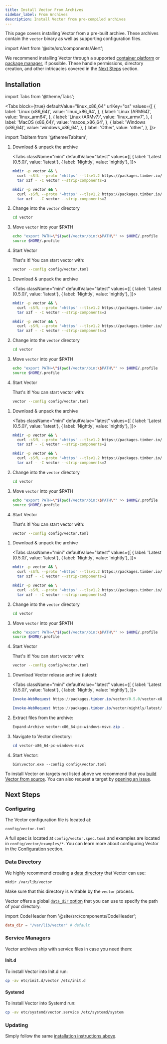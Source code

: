 ```yaml
---
title: Install Vector From Archives
sidebar_label: From Archives
description: Install Vector from pre-compiled archives
---
```


This page covers installing Vector from a pre-built archive. These archives
contain the `vector` binary as well as supporting configuration files.

import Alert from '@site/src/components/Alert';

<Alert type="warning">

We recommend installing Vector through a supported [container
platform][docs.containers] or [package manager][docs.package_managers], if
possible. These handle permissions, directory creation, and other
intricacies covered in the [Next Steps](#next-steps) section.

</Alert>

## Installation

import Tabs from '@theme/Tabs';

<Tabs
  block={true}
  defaultValue="linux_x86_64"
  urlKey="os"
  values={[
    { label: 'Linux (x86_64)', value: 'linux_x86_64', },
    { label: 'Linux (ARM64)', value: 'linux_arm64', },
    { label: 'Linux (ARMv7)', value: 'linux_armv7', },
    { label: 'MacOS (x86_64)', value: 'macos_x86_64', },
    { label: 'Windows (x86_64)', value: 'windows_x86_64', },
    { label: 'Other', value: 'other', },
  ]}>

import TabItem from '@theme/TabItem';

<TabItem value="linux_x86_64">

1.  Download & unpack the archive
    
    <Tabs
      className="mini"
      defaultValue="latest"
      values={[
        { label: 'Latest (0.5.0)', value: 'latest'},
        { label: 'Nightly', value: 'nightly'},
      ]}>

    <TabItem value="latest">

    ```bash
    mkdir -p vector && \
      curl -sSfL --proto '=https' --tlsv1.2 https://packages.timber.io/vector/0.5.0/vector-x86_64-unknown-linux-musl.tar.gz | \
      tar xzf - -C vector --strip-components=2
    ```

    </TabItem>
    <TabItem value="nightly">

    ```bash
    mkdir -p vector && \
      curl -sSfL --proto '=https' --tlsv1.2 https://packages.timber.io/vector/nightly/latest/vector-x86_64-unknown-linux-musl.tar.gz | \
      tar xzf - -C vector --strip-components=2
    ```

    </TabItem>
    </Tabs>

2.  Change into the `vector` directory

    ```bash
    cd vector
    ```

3.  Move `vector` into your $PATH

    ```bash
    echo "export PATH=\"$(pwd)/vector/bin:\$PATH\"" >> $HOME/.profile
    source $HOME/.profile
    ```

4.  Start Vector

    That's it! You can start vector with:

    ```bash
    vector --config config/vector.toml
    ```

</TabItem>
<TabItem value="linux_arm64">

1.  Download & unpack the archive
    
    <Tabs
      className="mini"
      defaultValue="latest"
      values={[
        { label: 'Latest (0.5.0)', value: 'latest'},
        { label: 'Nightly', value: 'nightly'},
      ]}>

    <TabItem value="latest">

    ```bash
    mkdir -p vector && \
      curl -sSfL --proto '=https' --tlsv1.2 https://packages.timber.io/vector/0.5.0/vector-aarch64-unknown-linux-musl.tar.gz | \
      tar xzf - -C vector --strip-components=2
    ```

    </TabItem>
    <TabItem value="nightly">

    ```bash
    mkdir -p vector && \
      curl -sSfL --proto '=https' --tlsv1.2 https://packages.timber.io/vector/nightly/latest/vector-aarch64-unknown-linux-musl.tar.gz | \
      tar xzf - -C vector --strip-components=2
    ```

    </TabItem>
    </Tabs>

2.  Change into the `vector` directory

    ```bash
    cd vector
    ```

3.  Move `vector` into your $PATH

    ```bash
    echo "export PATH=\"$(pwd)/vector/bin:\$PATH\"" >> $HOME/.profile
    source $HOME/.profile
    ```

4.  Start Vector

    That's it! You can start vector with:

    ```bash
    vector --config config/vector.toml
    ```

</TabItem>
<TabItem value="linux_armv7">

1.  Download & unpack the archive
    
    <Tabs
      className="mini"
      defaultValue="latest"
      values={[
        { label: 'Latest (0.5.0)', value: 'latest'},
        { label: 'Nightly', value: 'nightly'},
      ]}>

    <TabItem value="latest">

    ```bash
    mkdir -p vector && \
      curl -sSfL --proto '=https' --tlsv1.2 https://packages.timber.io/vector/0.5.0/vector-armv7-unknown-linux-musleabihf.tar.gz | \
      tar xzf - -C vector --strip-components=2
    ```

    </TabItem>
    <TabItem value="nightly">

    ```bash
    mkdir -p vector && \
      curl -sSfL --proto '=https' --tlsv1.2 https://packages.timber.io/vector/nightly/latest/vector-armv7-unknown-linux-musleabihf.tar.gz | \
      tar xzf - -C vector --strip-components=2
    ```

    </TabItem>
    </Tabs>

2.  Change into the `vector` directory

    ```bash
    cd vector
    ```

3.  Move `vector` into your $PATH

    ```bash
    echo "export PATH=\"$(pwd)/vector/bin:\$PATH\"" >> $HOME/.profile
    source $HOME/.profile
    ```

4.  Start Vector

    That's it! You can start vector with:

    ```bash
    vector --config config/vector.toml
    ```

</TabItem>
<TabItem value="macos_x86_64">

1.  Download & unpack the archive
    
    <Tabs
      className="mini"
      defaultValue="latest"
      values={[
        { label: 'Latest (0.5.0)', value: 'latest'},
        { label: 'Nightly', value: 'nightly'},
      ]}>

    <TabItem value="latest">

    ```bash
    mkdir -p vector && \
      curl -sSfL --proto '=https' --tlsv1.2 https://packages.timber.io/vector/0.5.0/vector-x86_64-apple-darwin.tar.gz | \
      tar xzf - -C vector --strip-components=2
    ```

    </TabItem>
    <TabItem value="nightly">

    ```bash
    mkdir -p vector && \
      curl -sSfL --proto '=https' --tlsv1.2 https://packages.timber.io/vector/nightly/latest/vector-x86_64-apple-darwin.tar.gz | \
      tar xzf - -C vector --strip-components=2
    ```

    </TabItem>
    </Tabs>

2.  Change into the `vector` directory

    ```bash
    cd vector
    ```

3.  Move `vector` into your $PATH

    ```bash
    echo "export PATH=\"$(pwd)/vector/bin:\$PATH\"" >> $HOME/.profile
    source $HOME/.profile
    ```

4.  Start Vector

    That's it! You can start vector with:

    ```bash
    vector --config config/vector.toml
    ```

</TabItem>
<TabItem value="windows_x86_64">

1.  Download Vector release archive (latest):

    <Tabs
      className="mini"
      defaultValue="latest"
      values={[
        { label: 'Latest (0.5.0)', value: 'latest'},
        { label: 'Nightly', value: 'nightly'},
      ]}>

    <TabItem value="latest">

    ```powershell
    Invoke-WebRequest https://packages.timber.io/vector/0.5.0/vector-x86_64-pc-windows-msvc.zip -OutFile vector-x86_64-pc-windows-msvc.zip
    ```

    </TabItem>
    <TabItem value="nightly">

    ```powershell
    Invoke-WebRequest https://packages.timber.io/vector/nightly/latest/vector-x86_64-pc-windows-msvc.zip -OutFile vector-x86_64-pc-windows-msvc.zip
    ```

    </TabItem>
    </Tabs>

2.  Extract files from the archive:

    ```powershell
    Expand-Archive vector-x86_64-pc-windows-msvc.zip .
    ```

3.  Navigate to Vector directory:

    ```powershell
    cd vector-x86_64-pc-windows-msvc
    ```
4.  Start Vector:

    ```powerhsell
    bin\vector.exe --config config\vector.toml
    ```

</TabItem>
<TabItem value="other">

To install Vector on targets not listed above we recommend that you [build
Vector from source][docs.from_source]. You can also request a target by
[opening an issue][urls.new_target].

</TabItem>
</Tabs>

## Next Steps

### Configuring

The Vector configuration file is located at:

```
config/vector.toml
```

A full spec is located at `config/vector.spec.toml` and examples are
located in `config/vector/examples/*`. You can learn more about configuring
Vector in the [Configuration][docs.configuration] section.

### Data Directory

We highly recommend creating a [data directory][docs.global-options#data-directory]
that Vector can use:

```
mkdir /var/lib/vector
```

<Alert type="warning">

Make sure that this directory is writable by the `vector` process.

</Alert>

Vector offers a global [`data_dir` option][docs.global-options#data_dir] that
you can use to specify the path of your directory.

import CodeHeader from '@site/src/components/CodeHeader';

<CodeHeader fileName="vector.toml" />

```toml
data_dir = "/var/lib/vector" # default
```

### Service Managers

Vector archives ship with service files in case you need them:

#### Init.d

To install Vector into Init.d run:

```bash
cp -av etc/init.d/vector /etc/init.d
```

#### Systemd

To install Vector into Systemd run:

```bash
cp -av etc/systemd/vector.service /etc/systemd/system
```

### Updating

Simply follow the same [installation instructions above](#installation).


[docs.configuration]: /docs/setup/configuration
[docs.containers]: /docs/setup/installation/containers
[docs.from_source]: /docs/setup/installation/manual/from-source
[docs.global-options#data-directory]: /docs/reference/global-options#data-directory
[docs.global-options#data_dir]: /docs/reference/global-options#data_dir
[docs.package_managers]: /docs/setup/installation/package-managers
[urls.new_target]: https://github.com/timberio/vector/issues/new?labels=type%3A+task&labels=domain%3A+operations
